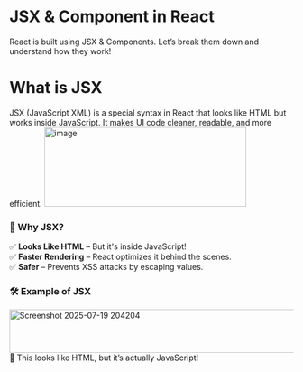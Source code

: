 # JSX & Component in React
React is built using JSX & Components. Let’s break them down and understand how they work!

# What is JSX
JSX (JavaScript XML) is a special syntax in React that looks like HTML but works inside JavaScript. It makes UI code cleaner, readable, and more efficient.
<img width="358" height="141" alt="image" src="https://github.com/user-attachments/assets/5109e937-d70a-4f31-9a5f-86647c01edc9" />

### 🎯 Why JSX?
✅ **Looks Like HTML** – But it's inside JavaScript! <br>
✅ **Faster Rendering** – React optimizes it behind the scenes. <br>
✅ **Safer** – Prevents XSS attacks by escaping values.

### 🛠 Example of JSX
<img width="663" height="77" alt="Screenshot 2025-07-19 204204" src="https://github.com/user-attachments/assets/01a09367-3be4-42d7-9069-e2b48603c059" />
🔹 This looks like HTML, but it’s actually JavaScript!
